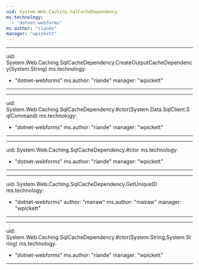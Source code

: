 ```yaml
---
uid: System.Web.Caching.SqlCacheDependency
ms.technology: 
  - "dotnet-webforms"
ms.author: "riande"
manager: "wpickett"
---
```


---
uid: System.Web.Caching.SqlCacheDependency.CreateOutputCacheDependency(System.String)
ms.technology: 
  - "dotnet-webforms"
ms.author: "riande"
manager: "wpickett"
---

---
uid: System.Web.Caching.SqlCacheDependency.#ctor(System.Data.SqlClient.SqlCommand)
ms.technology: 
  - "dotnet-webforms"
ms.author: "riande"
manager: "wpickett"
---

---
uid: System.Web.Caching.SqlCacheDependency.#ctor
ms.technology: 
  - "dotnet-webforms"
ms.author: "riande"
manager: "wpickett"
---

---
uid: System.Web.Caching.SqlCacheDependency.GetUniqueID
ms.technology: 
  - "dotnet-webforms"
author: "mairaw"
ms.author: "mairaw"
manager: "wpickett"
---

---
uid: System.Web.Caching.SqlCacheDependency.#ctor(System.String,System.String)
ms.technology: 
  - "dotnet-webforms"
ms.author: "riande"
manager: "wpickett"
---
